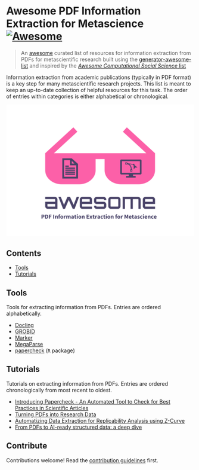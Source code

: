 # Awesome PDF Information Extraction for Metascience [![Awesome](https://awesome.re/badge.svg)](https://awesome.re)

> An [awesome](https://github.com/sindresorhus/awesome) curated list of resources for information extraction from PDFs for metascientific research
> built using the [generator-awesome-list](https://github.com/dar5hak/generator-awesome-list) and inspired by the [*Awesome Computational Social Science* list](https://github.com/gesiscss/awesome-computational-social-science)

Information extraction from academic publications (typically in PDF format) is a key step for many metascientific research projects. This list is meant to keep an up-to-date collection of helpful resources for this task. The order of entries within categories is either alphabetical or chronological.

![logo](logo.png)


## Contents

- [Tools](#tools)
- [Tutorials](#tutorials)


## Tools

Tools for extracting information from PDFs. Entries are ordered alphabetically.

- [Docling](https://docling-project.github.io/docling/)
- [GROBID](https://github.com/kermitt2/grobid)
- [Marker](https://github.com/datalab-to/marker)
- [MegaParse](https://github.com/QuivrHQ/MegaParse)
- [papercheck](https://github.com/scienceverse/papercheck/) (`R` package)


## Tutorials

Tutorials on extracting information from PDFs. Entries are ordered chronologically from most recent to oldest.

- [Introducing Papercheck - An Automated Tool to Check for Best Practices in Scientific Articles](https://daniellakens.blogspot.com/2025/06/introducing-papercheck.html)
- [Turning PDFs into Research Data](https://berd-nfdi.github.io/turning-pdfs-into-research-data.io/)
- [Automatizing Data Extraction for Replicability Analysis using Z-Curve](https://github.com/julianquandt/zcurve_autorep)
- [From PDFs to AI-ready structured data: a deep dive](https://explosion.ai/blog/pdfs-nlp-structured-data)


## Contribute

Contributions welcome! Read the [contribution guidelines](contributing.md) first.
